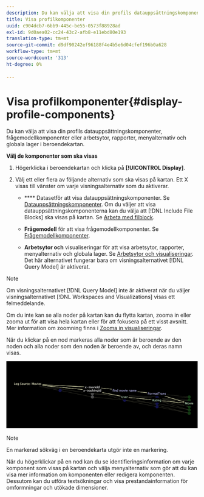 ```yaml
---
description: Du kan välja att visa din profils datauppsättningskomponenter, frågemodellkomponenter eller arbetsytor, rapporter, menyalternativ och globala lager i beroendekartan.
title: Visa profilkomponenter
uuid: c904dcb7-6bb9-445c-be55-0573f88928ad
exl-id: 9d0aea02-cc24-43c2-afb8-e11ebd80e193
translation-type: tm+mt
source-git-commit: d9df90242ef96188f4e4b5e6d04cfef196b0a628
workflow-type: tm+mt
source-wordcount: '313'
ht-degree: 0%

---
```


# Visa profilkomponenter{#display-profile-components}

Du kan välja att visa din profils datauppsättningskomponenter, frågemodellkomponenter eller arbetsytor, rapporter, menyalternativ och globala lager i beroendekartan.

**Välj de komponenter som ska visas**

1. Högerklicka i beroendekartan och klicka på **[!UICONTROL Display]**.
1. Välj ett eller flera av följande alternativ som ska visas på kartan. Ett X visas till vänster om varje visningsalternativ som du aktiverar.

   * **** Datasetför att visa datauppsättningskomponenter. Se [Datauppsättningskomponenter](../../../../../home/c-get-started/c-admin-intrf/c-dataset-mgrs/c-dep-maps/c-dataset-comp.md#concept-4afe28ad29d14eca8a5000847254c293). Om du väljer att visa datauppsättningskomponenterna kan du välja att [!DNL Include File Blocks] ska visas på kartan. Se [Arbeta med filblock](../../../../../home/c-get-started/c-admin-intrf/c-dataset-mgrs/c-dep-maps/c-wkg-file-blocks.md#concept-3652bbabfbd34449a5f842d8aa598efc).

   * **Frågemodell** för att visa frågemodellkomponenter. Se [Frågemodellkomponenter](../../../../../home/c-get-started/c-admin-intrf/c-dataset-mgrs/c-dep-maps/c-qry-mod-comp.md#concept-32c6dadd32f74179b026c7e96d47710f).

   * **Arbetsytor och** visualiseringar för att visa arbetsytor, rapporter, menyalternativ och globala lager. Se [Arbetsytor och visualiseringar](../../../../../home/c-get-started/c-admin-intrf/c-dataset-mgrs/c-dep-maps/c-wksps-vis.md#concept-abbd4fb115ff47f49f879466ce274921). Det här alternativet fungerar bara om visningsalternativet [!DNL Query Model] är aktiverat.

>[!NOTE]
>
>Om visningsalternativet [!DNL Query Model] inte är aktiverat när du väljer visningsalternativet [!DNL Workspaces and Visualizations] visas ett felmeddelande.

Om du inte kan se alla noder på kartan kan du flytta kartan, zooma in eller zooma ut för att visa hela kartan eller för att fokusera på ett visst avsnitt. Mer information om zoomning finns i [Zooma in visualiseringar](../../../../../home/c-get-started/c-vis/c-zoom-vis.md#concept-7e33670bb5344f78a316f1a84cc20530).

När du klickar på en nod markeras alla noder som är beroende av den noden och alla noder som den noden är beroende av, och deras namn visas.

![](assets/vis_DependencyMap_HighlightedPath.png)

>[!NOTE]
>
>En markerad sökväg i en beroendekarta utgör inte en markering.

När du högerklickar på en nod kan du se identifieringsinformation om varje komponent som visas på kartan och välja menyalternativ som gör att du kan visa mer information om komponenten eller redigera komponenten. Dessutom kan du utföra textsökningar och visa prestandainformation för omformningar och utökade dimensioner.
